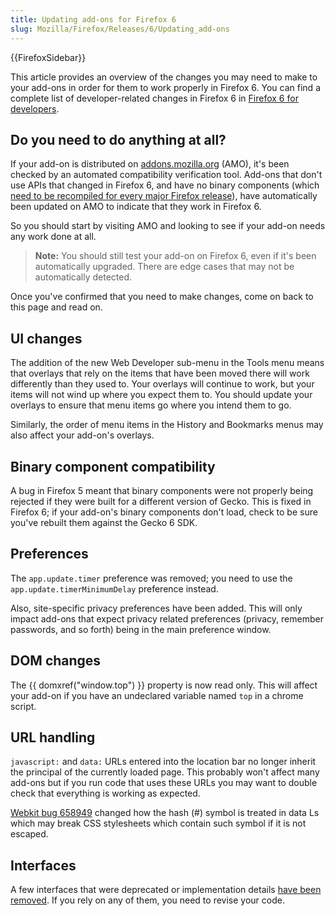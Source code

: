 ```yaml
---
title: Updating add-ons for Firefox 6
slug: Mozilla/Firefox/Releases/6/Updating_add-ons
---
```


{{FirefoxSidebar}}

This article provides an overview of the changes you may need to make to your add-ons in order for them to work properly in Firefox 6. You can find a complete list of developer-related changes in Firefox 6 in [Firefox 6 for developers](/en-US/docs/Mozilla/Firefox/Releases/6).

## Do you need to do anything at all?

If your add-on is distributed on [addons.mozilla.org](https://addons.mozilla.org/en-US/firefox/) (AMO), it's been checked by an automated compatibility verification tool. Add-ons that don't use APIs that changed in Firefox 6, and have no binary components (which [need to be recompiled for every major Firefox release](/en-US/docs/Mozilla/Developer_guide/Interface_Compatibility#binary_interfaces)), have automatically been updated on AMO to indicate that they work in Firefox 6.

So you should start by visiting AMO and looking to see if your add-on needs any work done at all.

> **Note:** You should still test your add-on on Firefox 6, even if it's been automatically upgraded. There are edge cases that may not be automatically detected.

Once you've confirmed that you need to make changes, come on back to this page and read on.

## UI changes

The addition of the new Web Developer sub-menu in the Tools menu means that overlays that rely on the items that have been moved there will work differently than they used to. Your overlays will continue to work, but your items will not wind up where you expect them to. You should update your overlays to ensure that menu items go where you intend them to go.

Similarly, the order of menu items in the History and Bookmarks menus may also affect your add-on's overlays.

## Binary component compatibility

A bug in Firefox 5 meant that binary components were not properly being rejected if they were built for a different version of Gecko. This is fixed in Firefox 6; if your add-on's binary components don't load, check to be sure you've rebuilt them against the Gecko 6 SDK.

## Preferences

The `app.update.timer` preference was removed; you need to use the `app.update.timerMinimumDelay` preference instead.

Also, site-specific privacy preferences have been added. This will only impact add-ons that expect privacy related preferences (privacy, remember passwords, and so forth) being in the main preference window.

## DOM changes

The {{ domxref("window.top") }} property is now read only. This will affect your add-on if you have an undeclared variable named `top` in a chrome script.

## URL handling

`javascript:` and `data:` URLs entered into the location bar no longer inherit the principal of the currently loaded page. This probably won't affect many add-ons but if you run code that uses these URLs you may want to double check that everything is working as expected.

[Webkit bug 658949](https://bugzil.la/658949) changed how the hash (#) symbol is treated in data Ls which may break CSS stylesheets which contain such symbol if it is not escaped.

## Interfaces

A few interfaces that were deprecated or implementation details [have been removed](/en-US/docs/Mozilla/Firefox/Releases/6#removed_interfaces). If you rely on any of them, you need to revise your code.
